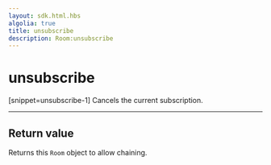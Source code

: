 ```yaml
---
layout: sdk.html.hbs
algolia: true
title: unsubscribe
description: Room:unsubscribe
---
```

  

# unsubscribe
[snippet=unsubscribe-1]
Cancels the current subscription.

---

## Return value

Returns this `Room` object to allow chaining.
